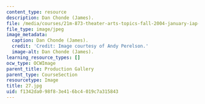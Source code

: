 ```yaml
---
content_type: resource
description: Dan Chonde (James).
file: /media/courses/21m-873-theater-arts-topics-fall-2004-january-iap-2005/f1342da098f83e416bc4019c7a315843_27.jpg
file_type: image/jpeg
image_metadata:
  caption: Dan Chonde (James).
  credit: 'Credit: Image courtesy of Andy Perelson.'
  image-alt: Dan Chonde (James).
learning_resource_types: []
ocw_type: OCWImage
parent_title: Production Gallery
parent_type: CourseSection
resourcetype: Image
title: 27.jpg
uid: f1342da0-98f8-3e41-6bc4-019c7a315843
---
```


